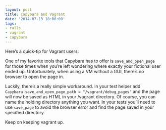 ```yaml
---
layout: post
title: Capybara and Vagrant
date: '2014-07-13 18:00:00'
tags:
- rails
- vagrant
- capybara
---
```


Here’s a quick-tip for Vagrant users:

One of my favorite tools that Capybara has to offer is `save_and_open_page` for those times when you’re left wondering where exactly your fictional user ended up. Unfortunately, when using a VM without a GUI, there’s no browser to open the page in.

Luckily, there’s a really simple workaround. In your test helper add `Capybara.save_and_open_page_path = "/vagrant/debug_pages"` and the page will now be saved as HTML in your /vagrant directory. Of course, you can name the holding directory anything you want. In your tests you’ll need to use `save_page` to avoid the browser error and find the page saved in your specified directory.

Keep on keeping vagrant up.